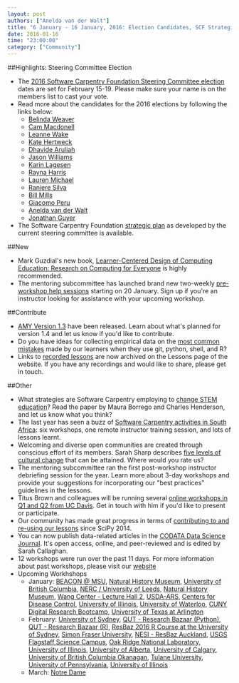 ```yaml
---
layout: post
authors: ["Anelda van der Walt"]
title: "6 January - 16 January, 2016: Election Candidates, SCF Strategic Plan, New Book, Pre-Workshop Help Sessions, AMY Version 1.3, Mistakes, and Recorded Lessons"
date: 2016-01-16
time: "23:00:00"
category: ["Community"]
---
```


##Highlights: Steering Committee Election
* The [2016 Software Carpentry Foundation Steering Committee election]({{page.baseurl}}/blog/2015/12/call-for-candidates-elections-2016.html) dates are set for February 15-19. Please make sure your name is on the members list to cast your vote. 
* Read more about the candidates for the 2016 elections by following the links below:
  * [Belinda Weaver]({{page.baseurl}}/blog/2015/12/scf-nomination-weaver.html)
  * [Cam Macdonell]({{page.baseurl}}/blog/2016/01/macdonell.html)
  * [Leanne Wake]({{page.baseurl}}/blog/2016/01/steeringleannewake.html)
  * [Kate Hertweck]({{page.baseurl}}/blog/2016/01/steering-Hertweck.html)
  * [Dhavide Aruliah]({{page.baseurl}}/blog/2016/01/D-Aruliah-SWC-Steering-Committee.html)
  * [Jason Williams]({{page.baseurl}}/blog/2016/01/election-jason-williams.html)
  * [Karin Lagesen]({{page.baseurl}}/blog/2016/01/lagesen-steering-committee.html)
  * [Rayna Harris]({{page.baseurl}}/blog/2016/01/steering-harris.html)
  * [Lauren Michael]({{page.baseurl}}/blog/2016/01/steering-lauren-michael.html)
  * [Raniere Silva]({{page.baseurl}}/blog/2016/01/steering-raniere-silva.html)
  * [Bill Mills]({{page.baseurl}}/blog/2016/01/steeringbillmills.html)
  * [Giacomo Peru]({{page.baseurl}}/blog/2016/01/giacomoperu.html)
  * [Anelda van der Walt]({{page.baseurl}}/blog/2016/01/steering-anelda.html)
  * [Jonathan Guyer]({{page.baseurl}}/blog/2016/01/steering-guyer.html)
* The Software Carpentry Foundation [strategic plan]({{page.baseurl}}/blog/2016/01/strategic-plan.html) as developed by the current steering committee is available.

##New
* Mark Guzdial's new book, [Learner-Centered Design of Computing Education: Research on Computing for Everyone]({{page.baseurl}}/blog/2016/01/new-book-from-mark-guzdial.html) is highly recommended.
* The mentoring subcommittee has launched brand new two-weekly [pre-workshop help sessions]({{page.baseurl}}/blog/2016/01/pre-workshop-help.html) starting on 20 January. Sign up if you're an instructor looking for assistance with your upcoming workshop.

##Contribute
* [AMY Version 1.3]({{page.baseurl}}/blog/2016/01/amy-1.3.html) have been released. Learn about what's planned for version 1.4 and let us know if you'd like to contribute.
* Do you have ideas for collecting empirical data on the [most common mistakes]({{page.baseurl}}/blog/2016/01/novice-programming-mistakes.html) made by our learners when they use git, python, shell, and R?
* Links to [recorded lessons]({{page.baseurl}}/blog/2016/01/archiving-videos.html) are now archived on the Lessons page of the website. If you have any recordings and would like to share, please get in touch.

##Other
* What strategies are Software Carpentry employing to [change STEM education]({{page.baseurl}}/blog/2016/01/change-strategies-in-stem-education.html)? Read the paper by Maura Borrego and Charles Henderson, and let us know what you think?
* The last year has seen a buzz of [Software Carpentry activities in South Africa]({{page.baseurl}}/blog/2016/01/a-year-of-swc-in-south-africa.html): six workshops, one remote instructor training session, and lots of lessons learnt. 
* Welcoming and diverse open communities are created through conscious effort of its members. Sarah Sharp describes [five levels of cultural change]({{page.baseurl}}/blog/2016/01/good-communities.html) that can be attained. Where would you rate us? 
* The mentoring subcommittee ran the first post-workshop instructor debriefing session for the year. Learn more about 3-day workshops and provide your suggestions for incorporating our "best practices" guidelines in the lessons.
* Titus Brown and colleagues will be running several [online workshops in Q1 and Q2 from UC Davis]({{page.baseurl}}/blog/2016/01/online-workshops-from-ucdavis.html). Get in touch with him if you'd like to present or participate.
* Our community has made great progress in terms of [contributing to and re-using our lessons]({{page.baseurl}}/blog/2016/01/eighteen-months-of-progress.html) since SciPy 2014.
* You can now publish data-related articles in the [CODATA Data Science Journal]({{page.baseurl}}/blog/2016/01/data-science-journal.html). It's open access, online, and peer-reviewed and is edited by Sarah Callaghan.
* 12 workshops were run over the past 11 days. For more information about past workshops, please visit our [website]({{page.baseurl}}/workshops/past/) 
* Upcoming Workhshops
  * January:
    [BEACON @ MSU](https://acharbonneau.github.io/2016-01-18-MSU/),
    [Natural History Museum](https://callaghanmt.github.io/2016-01-19-london-nhm/),
    [University of British Columbia](https://computecanada.github.io/2016-01-16-ubc/),
    [NERC / University of Leeds](https://andreww.github.io/2016-01-18-leeds/),
    [Natural History Museum](https://callaghanmt.github.io/2016-01-26-london-nhm/),
    [Wang Center - Lecture Hall 2](http://www.datacarpentry.org/2016-01-19-sbu/),
    [USDA-ARS](https://zhuoaprilfu.github.io/2016-01-19-USDA-ARS/),
    [Centers for Disease Control](https://emilydolson.github.io/2016-01-19-CDC/),
    [University of Illinois](https://uiuc-cse.github.io/2016-01-28-NCSA/),
    [University of Waterloo](https://ikajic.github.io/2016-01-16-waterloo/),
    [CUNY Digital Research Bootcamp](https://jennifershelton.github.io/2016-01-19-CUNY-SWC-workshop/),
    [University of Texas at Arlington](https://annawilliford.github.io/2016-01-30-UTA/)
  * February:
    [University of Sydney](http://daryavanichkina.com/2016-02-01-rezbazsydneypython/),
    [QUT - Research Bazaar (Python)](https://bio-swc-bne.github.io/2016-02-01-BrisbaneResBaz-Python/),
    [QUT - Research Bazaar (R)](https://bio-swc-bne.github.io/2016-02-01-BrisbaneResBaz-R/),
    [ResBaz 2016 R Course at the University of Sydney](https://fpheld.github.io/2016-02-01-ResBaz-Sydney-RBeginner/),
    [Simon Fraser University](http://bgran.de/2016-02-02-SFU/),
    [NESI - ResBaz Auckland](https://nesi.github.io/2016-02-02-auckland/),
    [USGS Flagstaff Science Campus](https://mperignon.github.io/2016-02-04-flagstaff/),
    [Oak Ridge National Laboratory](http://karinlag.github.io//2016-02-04-ORNL/),
    [University of Illinois](https://uiuc-cse.github.io/2016-02-08-NCSA/),
    [University of Alberta](https://computecanada.github.io/2016-02-16-ualberta/),
    [University of Calgary](https://computecanada.github.io/2016-02-18-ucalgary/),
    [University of British Columbia Okanagan](https://computecanada.github.io/2016-02-22-ubco/),
    [Tulane University](https://hnakhoul.github.io/2016-02-22-tulane/),
    [University of Pennsylvania](https://maneesha.github.io/2016-02-22-upenn/),
    [University of Illinois](https://uiuc-cse.github.io/2016-02-25-NCSA/)
  * March:
    [Notre Dame](https://fmichonneau.github.io/2016-03-07-notre-dame/)

